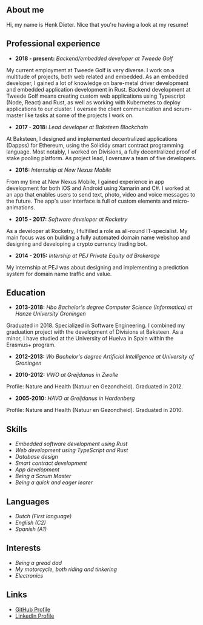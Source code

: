 ## About me

Hi, my name is Henk Dieter. Nice that you're having a look at my resume! 

## Professional experience

 - **2018 - present:** *Backend/embedded developer at Tweede Golf*
 
 My current employment at Tweede Golf is very diverse. I work on a multitude of projects, both web related and embedded. As an embedded developer, I gained a lot of knowledge on bare-metal driver development and embedded application development in Rust. Backend development at Tweede Golf means creating custom web applications using Typescript (Node, React) and Rust, as well as working with Kubernetes to deploy applications to our cluster. I oversee the client communication and scrum-master like tasks at some of the projects I work on.

 - **2017 - 2018:** *Lead developer at Baksteen Blockchain*
 
 At Baksteen, I designed and implemented decentralized applications (Dappss) for Ethereum, using the Solididy smart contract programming language. Most notably, I worked on Divisions, a fully decentralized proof of stake pooling platform. As project lead, I oversaw a team of five developers.

 - **2016:** *Internship at New Nexus Mobile*
 
 From my time at New Nexus Mobile, I gained experience in app development for both iOS and Android using Xamarin and C#. I worked at an app that enables users to send text, photo, video and voice messages to the future. The app's user interface is full of custom elements and micro-animations.

 - **2015 - 2017:** *Software developer at Rocketry*
 
 As a developer at Rocketry, I fulfilled a role as all-round IT-specialist. My main focus was on building a fully automated domain name webshop and designing and developing a crypto currency trading bot.

 - **2014 - 2015:** *Intership at PEJ Private Equity ad Brokerage*
 
 My internship at PEJ was about designing and implementing a prediction system for domain name traffic and value.

## Education

 - **2013-2018:** *Hbo Bachelor's degree Computer Science (Informatica) at Hanze University Groningen*
 
 Graduated in 2018. Specialized in Software Engineering. I combined my graduation project with the development of Divisions at Baksteen. As a minor, I have studied at the University of Huelva in Spain within the Erasmus+ program. 

 - **2012-2013:** *Wo Bachelor's degree Artificial Intelligence at University of Groningen*

 - **2010-2012:** *VWO at Greijdanus in Zwolle*

 Profile: Nature and Health (Natuur en Gezondheid). Graduated in 2012.

 - **2005-2010:** *HAVO at Greijdanus in Hardenberg*

 Profile: Nature and Health (Natuur en Gezondheid). Graduated in 2010.

## Skills
 - *Embedded software development using Rust*
 - *Web development using TypeScript and Rust*
 - *Database design*
 - *Smart contract development*
 - *App development*
 - *Being a Scrum Master*
 - *Being a quick and eager learer*

## Languages
 - *Dutch (First language)*
 - *English (C2)*
 - *Spanish (A1)*

## Interests
 - *Being a gread dad*
 - *My motorcycle, both riding and tinkering*
 - *Electronics*

## Links
 - [GitHub Profile](https://github.com/hdoordt)
 - [LinkedIn Profile](https://www.linkedin.com/in/hdoordt/)

